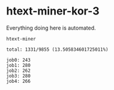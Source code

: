 # htext-miner-kor-3

Everything doing here is automated.

```
htext-miner

total: 1331/9855 (13.505834601725011%)

job0: 243
job1: 280
job2: 262
job3: 280
job4: 266
```